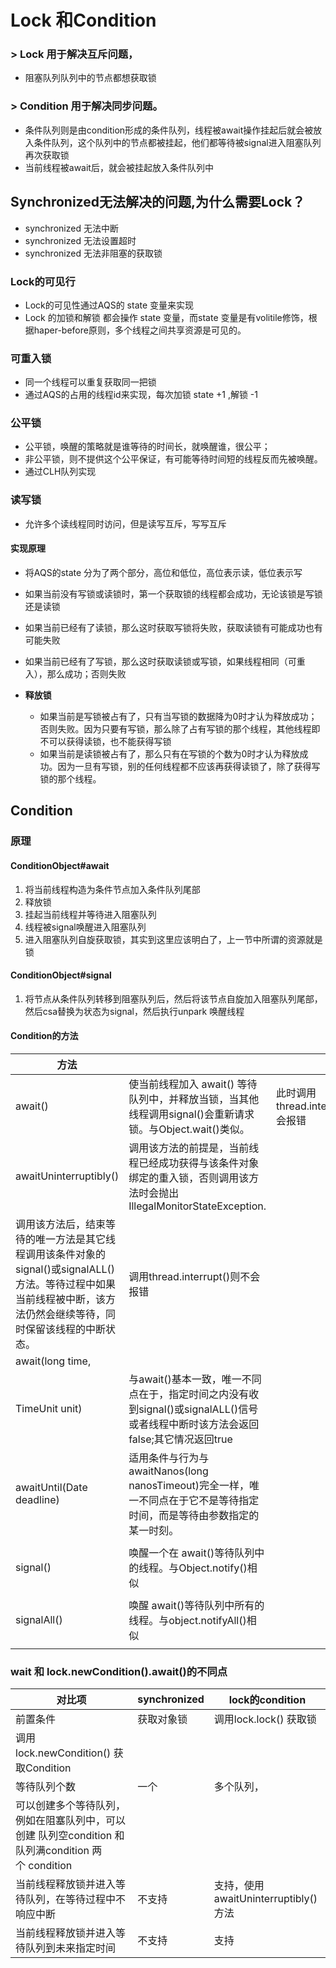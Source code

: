 # Lock 和Condition

### > Lock 用于解决互斥问题，
- 阻塞队列队列中的节点都想获取锁
### > Condition 用于解决同步问题。

- 条件队列则是由condition形成的条件队列，线程被await操作挂起后就会被放入条件队列，这个队列中的节点都被挂起，他们都等待被signal进入阻塞队列再次获取锁
- 当前线程被await后，就会被挂起放入条件队列中



## Synchronized无法解决的问题,为什么需要Lock？

- synchronized 无法中断
- synchronized 无法设置超时
- synchronized 无法非阻塞的获取锁



### Lock的可见行

- Lock的可见性通过AQS的 state 变量来实现
- Lock 的加锁和解锁 都会操作 state 变量，而state 变量是有volitile修饰，根据haper-before原则，多个线程之间共享资源是可见的。 



### 可重入锁

- 同一个线程可以重复获取同一把锁
- 通过AQS的占用的线程id来实现，每次加锁 state +1 ,解锁 -1 



### 公平锁

- 公平锁，唤醒的策略就是谁等待的时间长，就唤醒谁，很公平；
- 非公平锁，则不提供这个公平保证，有可能等待时间短的线程反而先被唤醒。
- 通过CLH队列实现



### 读写锁

- 允许多个读线程同时访问，但是读写互斥，写写互斥
#### 实现原理

- 将AQS的state 分为了两个部分，高位和低位，高位表示读，低位表示写



- 如果当前没有写锁或读锁时，第一个获取锁的线程都会成功，无论该锁是写锁还是读锁
- 如果当前已经有了读锁，那么这时获取写锁将失败，获取读锁有可能成功也有可能失败
- 如果当前已经有了写锁，那么这时获取读锁或写锁，如果线程相同（可重入），那么成功；否则失败



- **释放锁**
   - 如果当前是写锁被占有了，只有当写锁的数据降为0时才认为释放成功；否则失败。因为只要有写锁，那么除了占有写锁的那个线程，其他线程即不可以获得读锁，也不能获得写锁
   - 如果当前是读锁被占有了，那么只有在写锁的个数为0时才认为释放成功。因为一旦有写锁，别的任何线程都不应该再获得读锁了，除了获得写锁的那个线程。





## Condition
### 原理
#### ConditionObject#await

1. 将当前线程构造为条件节点加入条件队列尾部
1. 释放锁
1. 挂起当前线程并等待进入阻塞队列
1. 线程被signal唤醒进入阻塞队列 
1. 进入阻塞队列自旋获取锁，其实到这里应该明白了，上一节中所谓的资源就是锁
#### ConditionObject#signal

1. 将节点从条件队列转移到阻塞队列后，然后将该节点自旋加入阻塞队列尾部，然后csa替换为状态为signal，然后执行unpark 唤醒线程



#### 
#### Condition的方法
| 方法 |  |  |
| --- | --- | --- |
| await() | 使当前线程加入 await() 等待队列中，并释放当锁，当其他线程调用signal()会重新请求锁。与Object.wait()类似。 | 此时调用thread.interrupt()会报错 |
| awaitUninterruptibly() | 调用该方法的前提是，当前线程已经成功获得与该条件对象绑定的重入锁，否则调用该方法时会抛出IllegalMonitorStateException.
调用该方法后，结束等待的唯一方法是其它线程调用该条件对象的signal()或signalALL()方法。等待过程中如果当前线程被中断，该方法仍然会继续等待，同时保留该线程的中断状态。  | 调用thread.interrupt()则不会报错 |
| await(long time, 
TimeUnit unit) | 与await()基本一致，唯一不同点在于，指定时间之内没有收到signal()或signalALL()信号或者线程中断时该方法会返回false;其它情况返回true |  |
| awaitUntil(Date deadline) | 适用条件与行为与awaitNanos(long nanosTimeout)完全一样，唯一不同点在于它不是等待指定时间，而是等待由参数指定的某一时刻。
 |  |
| signal() | 唤醒一个在 await()等待队列中的线程。与Object.notify()相似
 |  |
| signalAll() | 唤醒 await()等待队列中所有的线程。与object.notifyAll()相似
 |  |



### wait 和 lock.newCondition().await()的不同点
| 对比项 | synchronized | lock的condition |
| --- | --- | --- |
| 前置条件 | 获取对象锁 | 调用lock.lock() 获取锁
调用lock.newCondition() 获取Condition |
| 等待队列个数 | 一个 | 多个队列，
可以创建多个等待队列，例如在阻塞队列中，可以创建 队列空condition 和 队列满condition 两个 condition |
| 当前线程释放锁并进入等待队列，在等待过程中不响应中断 | 不支持 | 支持，使用awaitUninterruptibly()方法 |
| 当前线程释放锁并进入等待队列到未来指定时间 | 不支持 | 支持 |

#### 



















